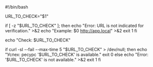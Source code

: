 #!/bin/bash

URL_TO_CHECK="$1"

if [ -z "$URL_TO_CHECK" ]; then
    echo "Error: URL is not indicated for verification." >&2
    echo "Example: $0 http://app.local" >&2
    exit 1
fi

echo "Check: $URL_TO_CHECK"

if curl -sI --fail --max-time 5 "$URL_TO_CHECK" > /dev/null; then
    echo "Успех: ресурс '$URL_TO_CHECK' is available."
    exit 0
else
    echo "Error: '$URL_TO_CHECK' is not available." >&2
    exit 1
fi